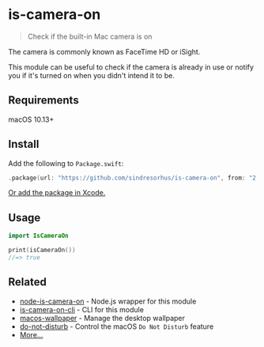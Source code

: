# is-camera-on

> Check if the built-in Mac camera is on

The camera is commonly known as FaceTime HD or iSight.

This module can be useful to check if the camera is already in use or notify you if it's turned on when you didn't intend it to be.

## Requirements

macOS 10.13+

## Install

Add the following to `Package.swift`:

```swift
.package(url: "https://github.com/sindresorhus/is-camera-on", from: "2.0.2")
```

[Or add the package in Xcode.](https://developer.apple.com/documentation/xcode/adding_package_dependencies_to_your_app)

## Usage

```swift
import IsCameraOn

print(isCameraOn())
//=> true
```

## Related

- [node-is-camera-on](https://github.com/sindresorhus/node-is-camera-on) - Node.js wrapper for this module
- [is-camera-on-cli](https://github.com/sindresorhus/is-camera-on-cli) - CLI for this module
- [macos-wallpaper](https://github.com/sindresorhus/macos-wallpaper) - Manage the desktop wallpaper
- [do-not-disturb](https://github.com/sindresorhus/do-not-disturb) - Control the macOS `Do Not Disturb` feature
- [More…](https://github.com/search?q=user%3Asindresorhus+language%3Aswift+archived%3Afalse&type=repositories)
